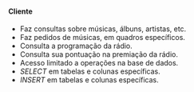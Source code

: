 #### Cliente

- Faz consultas sobre músicas, álbuns, artistas, etc.
- Faz pedidos de músicas, em quadros específicos.
- Consulta a programação da rádio.
- Consulta sua pontuação na premiação da rádio.
- Acesso limitado a operações na base de dados.
- *SELECT* em tabelas e colunas específicas.
- *INSERT* em tabelas e colunas específicas.